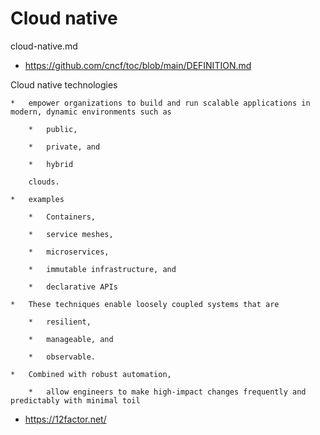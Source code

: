 # Cloud native

cloud-native.md

*   https://github.com/cncf/toc/blob/main/DEFINITION.md

Cloud native technologies 

    *   empower organizations to build and run scalable applications in modern, dynamic environments such as 
    
        *   public, 
        
        *   private, and 
        
        *   hybrid 
        
        clouds. 
        
    *   examples

        *   Containers, 
        
        *   service meshes, 
        
        *   microservices, 
        
        *   immutable infrastructure, and 
        
        *   declarative APIs 

    *   These techniques enable loosely coupled systems that are 
    
        *   resilient, 
        
        *   manageable, and 
        
        *   observable. 
        
    *   Combined with robust automation, 
    
        *   allow engineers to make high-impact changes frequently and predictably with minimal toil



*   https://12factor.net/

